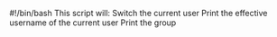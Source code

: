 #!/bin/bash
This script will:
Switch the current user
Print the effective username of the current user
Print the group

